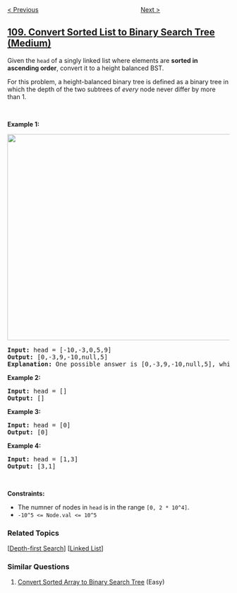 <!--|This file generated by command(leetcode description); DO NOT EDIT.    |-->
<!--+----------------------------------------------------------------------+-->
<!--|@author    openset <openset.wang@gmail.com>                           |-->
<!--|@link      https://github.com/openset                                 |-->
<!--|@home      https://github.com/openset/leetcode                        |-->
<!--+----------------------------------------------------------------------+-->

[< Previous](../convert-sorted-array-to-binary-search-tree "Convert Sorted Array to Binary Search Tree")
　　　　　　　　　　　　　　　　
[Next >](../balanced-binary-tree "Balanced Binary Tree")

## [109. Convert Sorted List to Binary Search Tree (Medium)](https://leetcode.com/problems/convert-sorted-list-to-binary-search-tree "有序链表转换二叉搜索树")

<p>Given the <code>head</code> of a singly linked list where elements are <strong>sorted in ascending order</strong>, convert it to a height balanced BST.</p>

<p>For this problem, a height-balanced binary tree is defined as a binary tree in which the depth of the two subtrees of <em>every</em> node never differ by more than 1.</p>

<p>&nbsp;</p>
<p><strong>Example 1:</strong></p>
<img alt="" src="https://assets.leetcode.com/uploads/2020/08/17/linked.jpg" style="width: 600px; height: 466px;" />
<pre>
<strong>Input:</strong> head = [-10,-3,0,5,9]
<strong>Output:</strong> [0,-3,9,-10,null,5]
<strong>Explanation:</strong> One possible answer is [0,-3,9,-10,null,5], which represents the shown height balanced BST.
</pre>

<p><strong>Example 2:</strong></p>

<pre>
<strong>Input:</strong> head = []
<strong>Output:</strong> []
</pre>

<p><strong>Example 3:</strong></p>

<pre>
<strong>Input:</strong> head = [0]
<strong>Output:</strong> [0]
</pre>

<p><strong>Example 4:</strong></p>

<pre>
<strong>Input:</strong> head = [1,3]
<strong>Output:</strong> [3,1]
</pre>

<p>&nbsp;</p>
<p><strong>Constraints:</strong></p>

<ul>
	<li>The numner of nodes in <code>head</code> is in the range <code>[0, 2 * 10^4]</code>.</li>
	<li><code>-10^5 &lt;= Node.val &lt;= 10^5</code></li>
</ul>

### Related Topics
  [[Depth-first Search](../../tag/depth-first-search/README.md)]
  [[Linked List](../../tag/linked-list/README.md)]

### Similar Questions
  1. [Convert Sorted Array to Binary Search Tree](../convert-sorted-array-to-binary-search-tree) (Easy)

